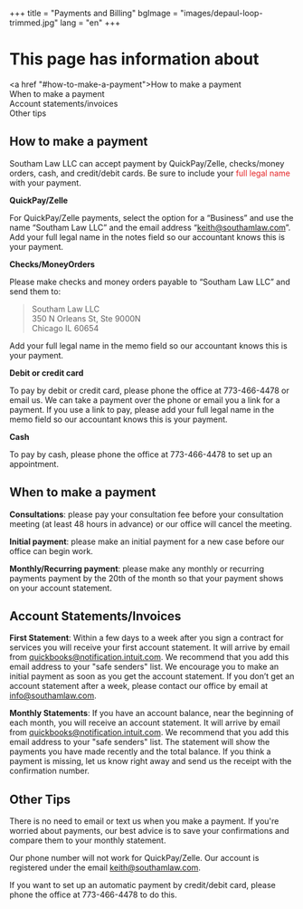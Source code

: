 +++
title = "Payments and Billing"
bgImage = "images/depaul-loop-trimmed.jpg"
lang = "en"
+++

# This page has information about

<a href "#how-to-make-a-payment">How to make a payment</a><br>
When to make a payment<br>
Account statements/invoices<br>
Other tips

## How to make a payment

Southam Law LLC can accept payment by QuickPay/Zelle, checks/money orders, cash, and credit/debit cards. Be sure to include your <font color="#E52426"> full legal name </font> with your payment.


<b>QuickPay/Zelle</b>

For QuickPay/Zelle payments, select the option for a “Business” and use the name “Southam Law LLC” and the email address “keith@southamlaw.com”. Add your full legal name in the notes field so our accountant knows this is your payment.

<b>Checks/MoneyOrders</b>

Please make checks and money orders payable to “Southam Law LLC” and send them to:
 > Southam Law LLC   
 > 350 N Orleans St, Ste 9000N  
 > Chicago IL 60654  

Add your full legal name in the memo field so our accountant knows this is your payment.

<b>Debit or credit card</b>

To pay by debit or credit card, please phone the office at 773-466-4478 or email us. We can take a payment over the phone or email you a link for a payment. If you use a link to pay, please add your full legal name in the memo field so our accountant knows this is your payment.

<b>Cash</b>

To pay by cash, please phone the office at 773-466-4478 to set up an appointment.

## When to make a payment

<b>Consultations</b>: please pay your consultation fee before your consultation meeting (at least 48 hours in advance) or our office will cancel the meeting.

<b>Initial payment</b>: please make an initial payment for a new case before our office can begin work.

<b>Monthly/Recurring payment</b>: please make any monthly or recurring payments payment by the 20th of the month so that your payment shows on your account statement.

## Account Statements/Invoices

<b>First Statement</b>: Within a few days to a week after you sign a contract for services you will receive your first account statement. It will arrive by email from quickbooks@notification.intuit.com. We recommend that you add this email address to your "safe senders" list. We encourage you to make an initial payment as soon as you get the account statement. If you don’t get an account statement after a week, please contact our office by email at info@southamlaw.com.

<b>Monthly Statements</b>: If you have an account balance, near the beginning of each month, you will receive an account statement. It will arrive by email from quickbooks@notification.intuit.com. We recommend that you add this email address to your "safe senders" list. The statement will show the payments you have made recently and the total balance. If you think a payment is missing, let us know right away and send us the receipt with the confirmation number.

## Other Tips

There is no need to email or text us when you make a payment. If you're worried about payments, our best advice is to save your confirmations and compare them to your monthly statement.

Our phone number will not work for QuickPay/Zelle. Our account is registered under the email keith@southamlaw.com.

If you want to set up an automatic payment by credit/debit card, please phone the office at 773-466-4478 to do this.
